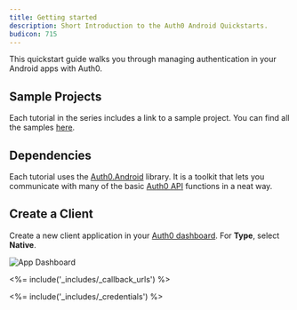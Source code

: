 ```yaml
---
title: Getting started
description: Short Introduction to the Auth0 Android Quickstarts.
budicon: 715
---
```


This quickstart guide walks you through managing authentication in your Android apps with Auth0.

## Sample Projects

Each tutorial in the series includes a link to a sample project. You can find all the samples [here](https://github.com/auth0-samples/auth0-android-sample).

## Dependencies

Each tutorial uses the [Auth0.Android](https://github.com/auth0/Auth0.Android) library. It is a toolkit that lets you communicate with many of the basic [Auth0 API](https://auth0.com/docs/api) functions in a neat way.

## Create a Client

Create a new client application in your [Auth0 dashboard](${manage_url}/#/applications/${account.clientId}/settings). For **Type**, select **Native**.

![App Dashboard](/media/articles/angularjs/app_dashboard.png)

<%= include('_includes/_callback_urls') %>

<%= include('_includes/_credentials') %>